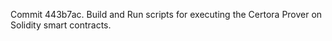 Commit 443b7ac.                    Build and Run scripts for executing the Certora Prover on Solidity smart contracts.